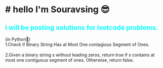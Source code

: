 <h1># hello I'm Souravsing 😎</h1>
<h2 style="color:aqua">I will be posting solutions for leetcode problems.</h2>
(in Python🐍)
<br>
<a href="1" style="text-decoration:none">1.Check if Binary String Has at Most One contagious Segment of Ones.</a><br><br>
<a href="1" style="text-decoration:none">2.Given a binary string s ​​​​​without leading zeros, return true​​​ if s contains at most one contiguous segment of ones. Otherwise, return false.</a>
